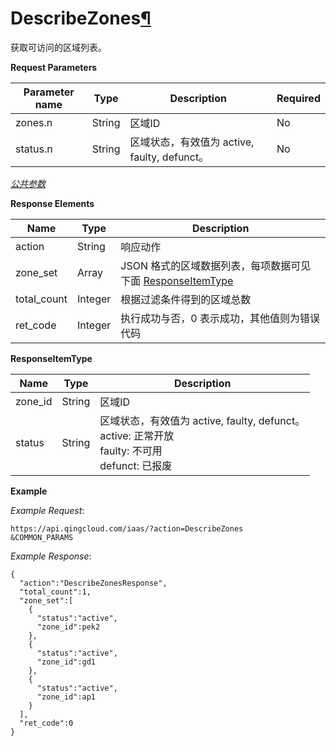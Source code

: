 ---
---

# DescribeZones[¶](#describezones "永久链接至标题")

获取可访问的区域列表。

**Request Parameters**

| Parameter name | Type | Description | Required |
| --- | --- | --- | --- |
| zones.n | String | 区域ID | No |
| status.n | String | 区域状态，有效值为 active, faulty, defunct。 | No |

[_公共参数_](../../common/parameters.html#api-common-parameters)

**Response Elements**

| Name | Type | Description |
| --- | --- | --- |
| action | String | 响应动作 |
| zone_set | Array | JSON 格式的区域数据列表，每项数据可见下面 [ResponseItemType](#responseitemtype) |
| total_count | Integer | 根据过滤条件得到的区域总数 |
| ret_code | Integer | 执行成功与否，0 表示成功，其他值则为错误代码 |

**ResponseItemType**

| Name | Type | Description |
| --- | --- | --- |
| zone_id | String | 区域ID |
| status | String | 区域状态，有效值为 active, faulty, defunct。<br/>active: 正常开放<br/>faulty: 不可用<br/>defunct: 已报废 |

**Example**

_Example Request_:

```
https://api.qingcloud.com/iaas/?action=DescribeZones
&COMMON_PARAMS
```

_Example Response_:

```
{
  "action":"DescribeZonesResponse",
  "total_count":1,
  "zone_set":[
    {
      "status":"active",
      "zone_id":pek2
    },
    {
      "status":"active",
      "zone_id":gd1
    },
    {
      "status":"active",
      "zone_id":ap1
    }
  ],
  "ret_code":0
}
```
